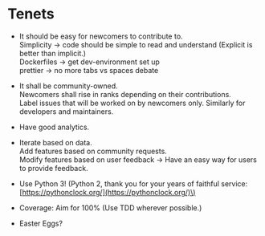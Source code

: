 # Tenets

* It should be easy for newcomers to contribute to.  
  Simplicity -&gt; code should be simple to read and understand \(Explicit is better than implicit.\)  
  Dockerfiles -&gt; get dev-environment set up  
  prettier -&gt; no more tabs vs spaces debate

* It shall be community-owned.  
  Newcomers shall rise in ranks depending on their contributions.  
  Label issues that will be worked on by newcomers only. Similarly for developers and maintainers.

* Have good analytics.

* Iterate based on data.  
  Add features based on community requests.  
  Modify features based on user feedback -&gt; Have an easy way for users to provide feedback.

* Use Python 3! \(Python 2, thank you for your years of faithful service: [https://pythonclock.org/](https://pythonclock.org/)\)

* Coverage: Aim for 100% \(Use TDD wherever possible.\)

* Easter Eggs?



